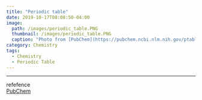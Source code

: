 ```yaml
---
title: "Periodic table"
date: 2019-10-17T08:08:50-04:00
image: 
  path: /images/periodic_table.PNG
  thumbnail: /images/periodic_table.PNG
  caption: "Photo from [PubChem](https://pubchem.ncbi.nlm.nih.gov/ptable/#property=GroupBlock)"
category: Chemistry
tags:
  - Chemistry
  - Periodic Table
---
```


---
refefence  
[PubChem](https://pubchem.ncbi.nlm.nih.gov/ptable/#property=GroupBlock)
